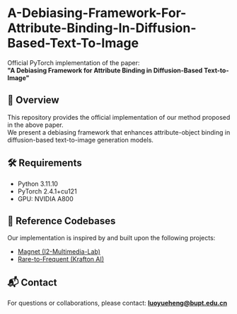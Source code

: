 # A-Debiasing-Framework-For-Attribute-Binding-In-Diffusion-Based-Text-To-Image

Official PyTorch implementation of the paper:  
**"A Debiasing Framework for Attribute Binding in Diffusion-Based Text-to-Image"**

## 📖 Overview

This repository provides the official implementation of our method proposed in the above paper.  
We present a debiasing framework that enhances attribute-object binding in diffusion-based text-to-image generation models.

## 🛠️ Requirements

- Python 3.11.10  
- PyTorch 2.4.1+cu121  
- GPU: NVIDIA A800 

## 🔗 Reference Codebases

Our implementation is inspired by and built upon the following projects:

- [Magnet (I2-Multimedia-Lab)](https://github.com/I2-Multimedia-Lab/Magnet)  
- [Rare-to-Frequent (Krafton AI)](https://github.com/krafton-ai/Rare-to-Frequent)


## 📬 Contact

For questions or collaborations, please contact: **luoyueheng@bupt.edu.cn**


